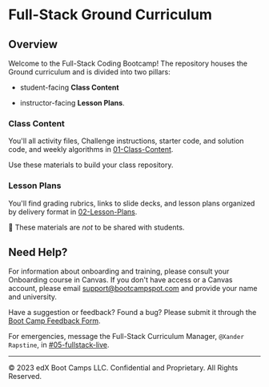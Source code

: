 # Full-Stack Ground Curriculum


## Overview

Welcome to the Full-Stack Coding Bootcamp! The repository houses the Ground curriculum and is divided into two pillars:

* student-facing **Class Content**

* instructor-facing **Lesson Plans**. 


### Class Content

You'll all activity files, Challenge instructions, starter code, and solution code, and weekly algorithms in [01-Class-Content](01-Class-Content).

Use these materials to build your class repository.


### Lesson Plans

You'll find grading rubrics, links to slide decks, and lesson plans organized by delivery format in [02-Lesson-Plans](02-Lesson-Plans). 

📝 These materials are _not_ to be shared with students. 


## Need Help?

For information about onboarding and training, please consult your Onboarding course in Canvas. If you don't have access or a Canvas account, please email support@bootcampspot.com and provide your name and university.

Have a suggestion or feedback? Found a bug? Please submit it through the [Boot Camp Feedback Form](https://forms.gle/ToLzuziG4CKbhtnj9).

For emergencies, message the Full-Stack Curriculum Manager, `@Xander Rapstine`, in [#05-fullstack-live](https://trilogyed-instruction.slack.com/messages/C1073F9N0/).

---
© 2023 edX Boot Camps LLC.  Confidential and Proprietary.  All Rights Reserved.
